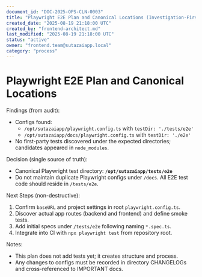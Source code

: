 ```yaml
---
document_id: "DOC-2025-OPS-CLN-0003"
title: "Playwright E2E Plan and Canonical Locations (Investigation-First)"
created_date: "2025-08-19 21:18:00 UTC"
created_by: "frontend-architect.md"
last_modified: "2025-08-19 21:18:00 UTC"
status: "active"
owner: "frontend.team@sutazaiapp.local"
category: "process"
---
```


# Playwright E2E Plan and Canonical Locations

Findings (from audit):
- Configs found:
  - `/opt/sutazaiapp/playwright.config.ts` with `testDir: './tests/e2e'`
  - `/opt/sutazaiapp/docs/playwright.config.ts` with `testDir: './e2e'`
- No first-party tests discovered under the expected directories; candidates appeared in `node_modules`.

Decision (single source of truth):
- Canonical Playwright test directory: **`/opt/sutazaiapp/tests/e2e`**
- Do not maintain duplicate Playwright configs under `/docs`. All E2E test code should reside in `/tests/e2e`.

Next Steps (non-destructive):
1. Confirm `baseURL` and project settings in root `playwright.config.ts`.
2. Discover actual app routes (backend and frontend) and define smoke tests.
3. Add initial specs under `/tests/e2e` following naming `*.spec.ts`.
4. Integrate into CI with `npx playwright test` from repository root.

Notes:
- This plan does not add tests yet; it creates structure and process.
- Any changes to configs must be recorded in directory CHANGELOGs and cross-referenced to IMPORTANT docs.
